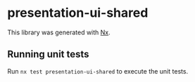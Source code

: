 # presentation-ui-shared

This library was generated with [Nx](https://nx.dev).

## Running unit tests

Run `nx test presentation-ui-shared` to execute the unit tests.
